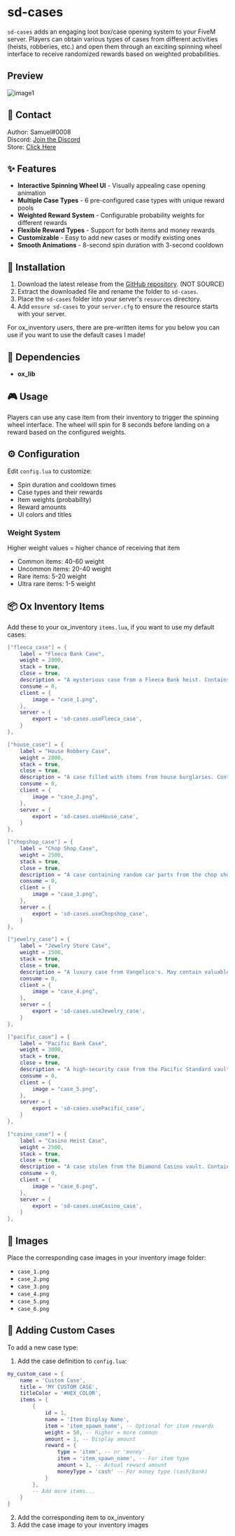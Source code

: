 # sd-cases

`sd-cases` adds an engaging loot box/case opening system to your FiveM server. Players can obtain various types of cases from different activities (heists, robberies, etc.) and open them through an exciting spinning wheel interface to receive randomized rewards based on weighted probabilities.

## Preview
![image1](https://i.ibb.co/S4YGvH6n/Five-M-GTAProcess-Bd-DRsx-GQg-C.png)

## 🔔 Contact

Author: Samuel#0008  
Discord: [Join the Discord](https://discord.gg/FzPehMQaBQ)  
Store: [Click Here](https://fivem.samueldev.shop)


## ✨ Features

- **Interactive Spinning Wheel UI** - Visually appealing case opening animation
- **Multiple Case Types** - 6 pre-configured case types with unique reward pools
- **Weighted Reward System** - Configurable probability weights for different rewards
- **Flexible Reward Types** - Support for both items and money rewards
- **Customizable** - Easy to add new cases or modify existing ones
- **Smooth Animations** - 8-second spin duration with 3-second cooldown

## 💾 Installation

1. Download the latest release from the [GitHub repository](https://github.com/Samuels-Development/sd-cases/releases). (NOT SOURCE)
2. Extract the downloaded file and rename the folder to `sd-cases`.
3. Place the `sd-cases` folder into your server's `resources` directory.
4. Add `ensure sd-cases` to your `server.cfg` to ensure the resource starts with your server.

For ox_inventory users, there are pre-written items for you below you can use if you want to use the default cases I made!

## 📖 Dependencies

- **ox_lib**

## 🎮 Usage

Players can use any case item from their inventory to trigger the spinning wheel interface. The wheel will spin for 8 seconds before landing on a reward based on the configured weights.

## ⚙️ Configuration

Edit `config.lua` to customize:
- Spin duration and cooldown times
- Case types and their rewards
- Item weights (probability)
- Reward amounts
- UI colors and titles

### Weight System
Higher weight values = higher chance of receiving that item
- Common items: 40-60 weight
- Uncommon items: 20-40 weight
- Rare items: 5-20 weight
- Ultra rare items: 1-5 weight

## 📦 Ox Inventory Items

Add these to your ox_inventory `items.lua`, if you want to use my default cases:

```lua
["fleeca_case"] = {
    label = "Fleeca Bank Case",
    weight = 2000,
    stack = true,
    close = true,
    description = "A mysterious case from a Fleeca Bank heist. Contains random loot.",
    consume = 0,
    client = {
        image = "case_1.png",
    },
    server = {
        export = 'sd-cases.useFleeca_case',
    }
},

["house_case"] = {
    label = "House Robbery Case",
    weight = 2000,
    stack = true,
    close = true,
    description = "A case filled with items from house burglaries. Contents unknown.",
    consume = 0,
    client = {
        image = "case_2.png",
    },
    server = {
        export = 'sd-cases.useHouse_case',
    }
},

["chopshop_case"] = {
    label = "Chop Shop Case",
    weight = 2500,
    stack = true,
    close = true,
    description = "A case containing random car parts from the chop shop.",
    consume = 0,
    client = {
        image = "case_3.png",
    },
    server = {
        export = 'sd-cases.useChopshop_case',
    }
},

["jewelry_case"] = {
    label = "Jewelry Store Case",
    weight = 1500,
    stack = true,
    close = true,
    description = "A luxury case from Vangelico's. May contain valuable jewelry.",
    consume = 0,
    client = {
        image = "case_4.png",
    },
    server = {
        export = 'sd-cases.useJewelry_case',
    }
},

["pacific_case"] = {
    label = "Pacific Bank Case",
    weight = 3000,
    stack = true,
    close = true,
    description = "A high-security case from the Pacific Standard vault. Extremely valuable.",
    consume = 0,
    client = {
        image = "case_5.png",
    },
    server = {
        export = 'sd-cases.usePacific_case',
    }
},

["casino_case"] = {
    label = "Casino Heist Case",
    weight = 2500,
    stack = true,
    close = true,
    description = "A case stolen from the Diamond Casino vault. Contains premium loot.",
    consume = 0,
    client = {
        image = "case_6.png",
    },
    server = {
        export = 'sd-cases.useCasino_case',
    }
},
```

## 🎨 Images

Place the corresponding case images in your inventory image folder:
- `case_1.png`
- `case_2.png`
- `case_3.png`
- `case_4.png`
- `case_5.png`
- `case_6.png`

## 📝 Adding Custom Cases

To add a new case type:

1. Add the case definition to `config.lua`:
```lua
my_custom_case = {
    name = 'Custom Case',
    title = 'MY CUSTOM CASE',
    titleColor = '#HEX_COLOR',
    items = {
        {
            id = 1,
            name = 'Item Display Name',
            item = 'item_spawn_name', -- Optional for item rewards
            weight = 50, -- Higher = more common
            amount = 1, -- Display amount
            reward = {
                type = 'item', -- or 'money'
                item = 'item_spawn_name', -- For item type
                amount = 1, -- Actual reward amount
                moneyType = 'cash' -- For money type (cash/bank)
            }
        },
        -- Add more items...
    }
}
```

2. Add the corresponding item to ox_inventory
3. Add the case image to your inventory images
